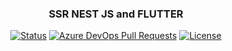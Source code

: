 <!--
# ------------------------------------------------------------------------------------|
#                     🚀 README By Santiago Arango Gutierrez 🚀                        #
# ------------------------------------------------------------------------------------|
# 🌐 **Website:** [www.https://santiagoarangog.github.io/cv-santiago-arango-g/.com](https://www.[text](https://santiagoarangog.github.io/cv-santiago-arango-g/).co)                                                  |
# 📧 **Contact:** [santiago9606@gmail.com](mailto:santiago9606@gmail.com)             |
# 💼 **Author:** Santiago Arango Gutierrez                                            |
# 📅 **Date:** January 18, 2025                                                       |
# 🔒 **Copyright:** 2025 Experimentality Labs S.A. All rights reserved                |
# ------------------------------------------------------------------------------------|
-->

<h3 align="center">SSR NEST JS and FLUTTER</h3>

<div align="center">

[![Status](https://img.shields.io/badge/status-active-success.svg)]()
[![Azure DevOps Pull Requests](https://img.shields.io/badge/Pull%20Requests-Open-blue)](https://github.com/santiagoarangog/ssr-flutter/pulls)
[![License](https://img.shields.io/badge/license-MIT-blue.svg)](/LICENSE)

</div>
